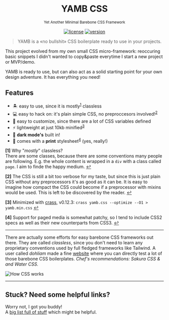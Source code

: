 <div align="center">

# YAMB CSS
<small>Yet Another Minimal Barebone CSS Framework</small>

[![license](https://img.shields.io/badge/license-BOML-green?style=flat-square)](LICENSE.md)
[![version](https://img.shields.io/github/v/tag/runxel/yamb-css?style=flat-square)](https://github.com/runxel/yamb-css/releases)
</div>

> YAMB is a «no bullshit» CSS boilerplate ready to use in your projects.

This project evolved from my own small CSS micro-framework: reoccuring basic snippets I didn't wanted to copy&paste everytime I start a new project or MVP/demo.

YAMB is ready to use, but can also act as a solid starting point for your own design adventure. It has everything you need!

## Features
- 🏝 easy to use, since it is mostly<sup id="a1">[1](#f1)</sup> classless
- 💻 easy to hack on: it's plain simple CSS, no preproccesors involved!<sup id="a2">[2](#f2)</sup> 
- 🎨 easy to customize, since there are a lot of CSS variables defined
- ⚡ lightweight at just 10kb minified<sup id="a3">[3](#f3)</sup>
- 🌚 **dark mode's** built in!
- 📰 comes with a **print** stylesheet<sup id="a4">[4](#f4)</sup> (yes, really!)


<b id="f1">[1]</b> Why "_mostly_" classless?  
There are some classes, because there are some conventions many people are following. E.g. the whole content is wrapped in a `div` with a class called `page`. I aim to finde the happy medium. [↩](#a1)

<b id="f2">[2]</b> The CSS is still a bit too verbose for my taste, but since this is just plain CSS without any preprocessors it's as good as it can be. It is easy to imagine how compact the CSS could become if a preprocessor with mixins would be used. This is left to be discovered by the reader. [↩](#a2)

<b id="f3">[3]</b> Minimized with [crass](https://github.com/mattbasta/crass), v0.12.3:
`crass yamb.css --optimize --O1 > yamb.min.css` [↩](#a3)

<b id="f4">[4]</b> Support for paged media is somewhat patchy, so I tend to include CSS2 specs as well as their new counterparts from CSS3. [↩](#a4)

---

There are actually some efforts for easy barebone CSS frameworks out there. They are called _classless_, since you don't need to learn any proprietary conventions used by full fledged frameworks like Tailwind.
A user called _dohliam_ made a fine [website](https://dohliam.github.io/dropin-minimal-css/) where you can directly test a lot of those barebone CSS boilerplates.
_Chef's recommendations: Sakura CSS & and Water CSS._


![How CSS works](https://i.imgur.com/NX391J6.gif)

---

## Stuck? Need some helpful links?
Worry not, I got you buddy!  
A [big list full of stuff](https://github.com/runxel/web-resources) which might be helpful.
